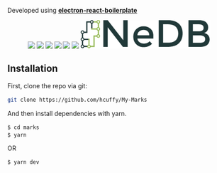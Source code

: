Developed using [**electron-react-boilerplate**](https://github.com/electron-react-boilerplate/electron-react-boilerplate)

<div align="center">
  <a href="https://facebook.github.io/react/"><img src="./internals/img/react-padded-90.png" /></a>
  <a href="https://webpack.github.io/"><img src="./internals/img/webpack-padded-90.png" /></a>
  <a href="http://redux.js.org/"><img src="./internals/img/redux-padded-90.png" /></a>
  <a href="https://github.com/ReactTraining/react-router"><img src="./internals/img/react-router-padded-90.png" /></a>
  <a href="http://eslint.org/"><img src="./internals/img/eslint-padded-90.png" /></a>
  <a href="https://yarnpkg.com/"><img src="./internals/img/yarn-padded-90.png" /></a>
   <a href="https://github.com/louischatriot/nedb"><img src="./internals/img/nedb.png" /></a>
</div>

## Installation

First, clone the repo via git:

```bash
git clone https://github.com/hcuffy/My-Marks
```

And then install dependencies with yarn.

```bash
$ cd marks
$ yarn
```

OR

```bash
$ yarn dev
```
